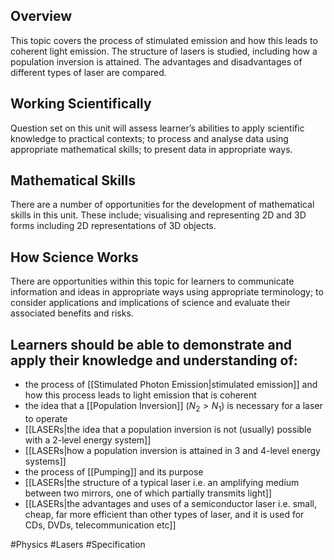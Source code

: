 ## Overview
This topic covers the process of stimulated emission and how this leads to coherent light emission. The structure of lasers is studied, including how a population inversion is attained. The advantages and disadvantages of different types of laser are compared.
## Working Scientifically
Question set on this unit will assess learner’s abilities to apply scientific knowledge to practical contexts; to process and analyse data using appropriate mathematical skills; to present data in appropriate ways.
## Mathematical Skills
There are a number of opportunities for the development of mathematical skills in this unit. These include; visualising and representing 2D and 3D forms including 2D representations of 3D objects.
## How Science Works
There are opportunities within this topic for learners to communicate information and ideas in appropriate ways using appropriate terminology; to consider applications and implications of science and evaluate their associated benefits and risks. 
## Learners should be able to demonstrate and apply their knowledge and understanding of:
- the process of [[Stimulated Photon Emission|stimulated emission]] and how this process leads to light emission that is coherent
- the idea that a [[Population Inversion]] ($N_{2}>N_{1}$) is necessary for a laser to operate
- [[LASERs|the idea that a population inversion is not (usually) possible with a 2-level energy system]]
- [[LASERs|how a population inversion is attained in 3 and 4-level energy systems]]
- the process of [[Pumping]] and its purpose
- [[LASERs|the structure of a typical laser i.e. an amplifying medium between two mirrors, one of which partially transmits light]]
- [[LASERs|the advantages and uses of a semiconductor laser i.e. small, cheap, far more efficient than other types of laser, and it is used for CDs, DVDs, telecommunication etc]]

#Physics #Lasers #Specification